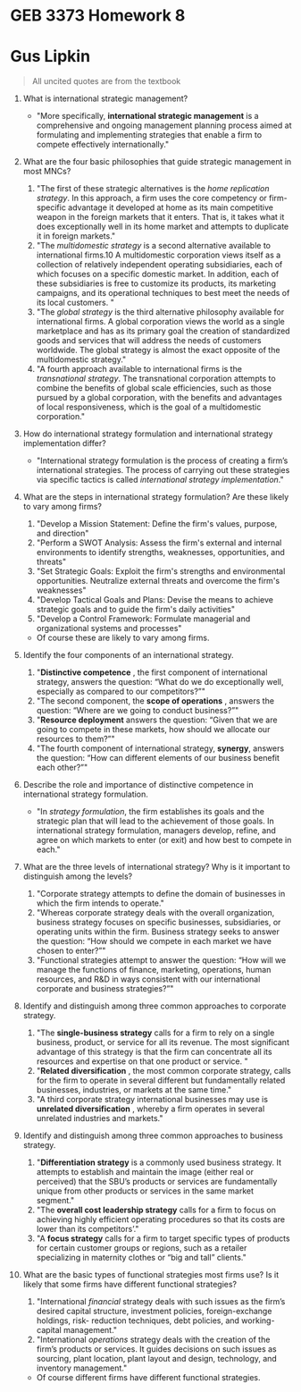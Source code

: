 # GEB 3373 Homework 8

# Gus Lipkin

> All uncited quotes are from the textbook

1. What is international strategic management?

   - "More specifically, **international strategic management** is a comprehensive and ongoing management planning process aimed at formulating and implementing strategies that enable a firm to compete effectively internationally."

2. What are the four basic philosophies that guide strategic management in most MNCs?

   1. "The first of these strategic alternatives is the *home replication strategy*. In this approach, a firm uses the core competency or firm-specific advantage it developed at home as its main competitive weapon in the foreign markets that it enters. That is, it takes what it does exceptionally well in its home market and attempts to duplicate it in foreign markets."
   2. "The *multidomestic strategy* is a second alternative available to international firms.10 A multidomestic corporation views itself as a collection of relatively independent operating subsidiaries, each of which focuses on a specific domestic market. In addition, each of these subsidiaries is free to customize its products, its marketing campaigns, and its operational techniques to best meet the needs of its local customers. "
   3. "The *global strategy* is the third alternative philosophy available for international firms. A global corporation views the world as a single marketplace and has as its primary goal the creation of standardized goods and services that will address the needs of customers worldwide. The global strategy is almost the exact opposite of the multidomestic strategy."
   4. "A fourth approach available to international firms is the *transnational strategy*. The transnational corporation attempts to combine the benefits of global scale efficiencies, such as those pursued by a global corporation, with the benefits and advantages of local responsiveness, which is the goal of a multidomestic corporation."

3. How do international strategy formulation and international strategy implementation differ?

   - "International strategy formulation is the process of creating a firm’s international strategies. The process of carrying out these strategies via specific tactics is called *international strategy implementation*."

4. What are the steps in international strategy formulation? Are these likely to vary among firms?

   1. "Develop a Mission Statement: Define the firm's values, purpose, and direction"
   2. "Perform a SWOT Analysis: Assess the firm's external and internal environments to identify strengths, weaknesses, opportunities, and threats"
   3. "Set Strategic Goals: Exploit the firm's strengths and environmental opportunities. Neutralize external threats and overcome the firm's weaknesses"
   4. "Develop Tactical Goals and Plans: Devise the means to achieve strategic goals and to guide the firm's daily activities"
   5. "Develop a Control Framework: Formulate managerial and organizational systems and processes"

   - Of course these are likely to vary among firms.

5. Identify the four components of an international strategy. 

   1. "**Distinctive competence** , the first component of international strategy, answers the question: “What do we do exceptionally well, especially as compared to our competitors?”"
   2. "The second component, the **scope of operations** , answers the question: “Where are we going to conduct business?”"
   3. "**Resource deployment** answers the question: “Given that we are going to compete in these markets, how should we allocate our resources to them?”"
   4. "The fourth component of international strategy, **synergy**, answers the question: “How can different elements of our business benefit each other?”"

6. Describe the role and importance of distinctive competence in international strategy formulation.

   - "In *strategy formulation*, the firm establishes its goals and the strategic plan that will lead to the achievement of those goals. In international strategy formulation, managers develop, refine, and agree on which markets to enter (or exit) and how best to compete in each."

7. What are the three levels of international strategy? Why is it important to distinguish among the levels?

   1. "Corporate strategy attempts to define the domain of businesses in which the firm intends to operate."
   2. "Whereas corporate strategy deals with the overall organization, business strategy focuses on specific businesses, subsidiaries, or operating units within the firm. Business strategy seeks to answer the question: “How should we compete in each market we have chosen to enter?”"
   3. "Functional strategies attempt to answer the question: “How will we manage the functions of finance, marketing, operations, human resources, and R&D in ways consistent with our international corporate and business strategies?”"

8. Identify and distinguish among three common approaches to corporate strategy.

   1. "The **single-business strategy** calls for a firm to rely on a single business, product, or service for all its revenue. The most significant advantage of this strategy is that the firm can concentrate all its resources and expertise on that one product or service. "
   2. "**Related diversification** , the most common corporate strategy, calls for the firm to operate in several different but fundamentally related businesses, industries, or markets at the same time."
   3. "A third corporate strategy international businesses may use is **unrelated diversification** , whereby a firm operates in several unrelated industries and markets."

9. Identify and distinguish among three common approaches to business strategy.

   1. "**Differentiation strategy** is a commonly used business strategy. It attempts to establish and maintain the image (either real or perceived) that the SBU’s products or services are fundamentally unique from other products or services in the same market segment."
   2. "The **overall cost leadership strategy** calls for a firm to focus on achieving highly efficient operating procedures so that its costs are lower than its competitors’."
   3. "A **focus strategy** calls for a firm to target specific types of products for certain customer groups or regions, such as a retailer specializing in maternity clothes or “big and tall” clients."

10. What are the basic types of functional strategies most firms use? Is it likely that some firms have different functional strategies?

    1. "International *financial* strategy deals with such issues as the firm’s desired capital structure, investment policies, foreign-exchange holdings, risk- reduction techniques, debt policies, and working-capital management."
    2. "International *operations* strategy deals with the creation of the firm’s products or services. It guides decisions on such issues as sourcing, plant location, plant layout and design, technology, and inventory management."

    - Of course different firms have different functional strategies.